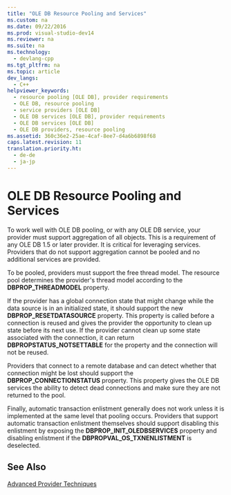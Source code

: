 ```yaml
---
title: "OLE DB Resource Pooling and Services"
ms.custom: na
ms.date: 09/22/2016
ms.prod: visual-studio-dev14
ms.reviewer: na
ms.suite: na
ms.technology: 
  - devlang-cpp
ms.tgt_pltfrm: na
ms.topic: article
dev_langs: 
  - C++
helpviewer_keywords: 
  - resource pooling [OLE DB], provider requirements
  - OLE DB, resource pooling
  - service providers [OLE DB]
  - OLE DB services [OLE DB], provider requirements
  - OLE DB services [OLE DB]
  - OLE DB providers, resource pooling
ms.assetid: 360c36e2-25ae-4caf-8ee7-d4a6b6898f68
caps.latest.revision: 11
translation.priority.ht: 
  - de-de
  - ja-jp
---
```

# OLE DB Resource Pooling and Services
To work well with OLE DB pooling, or with any OLE DB service, your provider must support aggregation of all objects. This is a requirement of any OLE DB 1.5 or later provider. It is critical for leveraging services. Providers that do not support aggregation cannot be pooled and no additional services are provided.  
  
 To be pooled, providers must support the free thread model. The resource pool determines the provider's thread model according to the **DBPROP_THREADMODEL** property.  
  
 If the provider has a global connection state that might change while the data source is in an initialized state, it should support the new **DBPROP_RESETDATASOURCE** property. This property is called before a connection is reused and gives the provider the opportunity to clean up state before its next use. If the provider cannot clean up some state associated with the connection, it can return **DBPROPSTATUS_NOTSETTABLE** for the property and the connection will not be reused.  
  
 Providers that connect to a remote database and can detect whether that connection might be lost should support the **DBPROP_CONNECTIONSTATUS** property. This property gives the OLE DB services the ability to detect dead connections and make sure they are not returned to the pool.  
  
 Finally, automatic transaction enlistment generally does not work unless it is implemented at the same level that pooling occurs. Providers that support automatic transaction enlistment themselves should support disabling this enlistment by exposing the **DBPROP_INIT_OLEDBSERVICES** property and disabling enlistment if the **DBPROPVAL_OS_TXNENLISTMENT** is deselected.  
  
## See Also  
 [Advanced Provider Techniques](../vs140/advanced-provider-techniques.md)